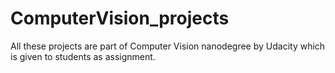 # ComputerVision_projects

All these projects are part of Computer Vision nanodegree by Udacity which is given to students as assignment.
